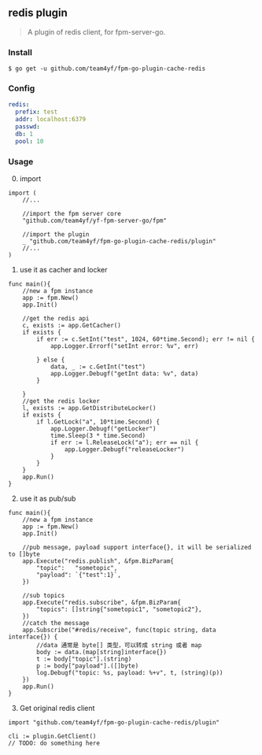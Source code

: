 ## redis plugin 

> A plugin of redis client, for fpm-server-go.

### Install

`$ go get -u github.com/team4yf/fpm-go-plugin-cache-redis`

### Config

```yaml
redis:
  prefix: test
  addr: localhost:6379
  passwd:
  db: 1
  pool: 10
```

### Usage

0. import

```golang
import (
    //...

    //import the fpm server core
    "github.com/team4yf/yf-fpm-server-go/fpm"

    //import the plugin
	_ "github.com/team4yf/fpm-go-plugin-cache-redis/plugin"
    //...
)
```

1. use it as cacher and locker

```golang
func main(){
    //new a fpm instance
    app := fpm.New()
	app.Init()

    //get the redis api
	c, exists := app.GetCacher()
	if exists {
		if err := c.SetInt("test", 1024, 60*time.Second); err != nil {
			app.Logger.Errorf("setInt error: %v", err)

		} else {
			data, _ := c.GetInt("test")
			app.Logger.Debugf("getInt data: %v", data)
		}

    }
    //get the redis locker
	l, exists := app.GetDistributeLocker()
	if exists {
		if l.GetLock("a", 10*time.Second) {
			app.Logger.Debugf("getLocker")
			time.Sleep(3 * time.Second)
			if err := l.ReleaseLock("a"); err == nil {
				app.Logger.Debugf("releaseLocker")
			}
		}
	}
	app.Run()
}

```

2. use it as pub/sub

```golang
func main(){
    //new a fpm instance
    app := fpm.New()
	app.Init()

    //pub message, payload support interface{}, it will be serialized to []byte
	app.Execute("redis.publish", &fpm.BizParam{
		"topic":   "sometopic",
		"payload": `{"test":1}`,
    })

    //sub topics
    app.Execute("redis.subscribe", &fpm.BizParam{
		"topics": []string{"sometopic1", "sometopic2"},
    })
    //catch the message
    app.Subscribe("#redis/receive", func(topic string, data interface{}) {
		//data 通常是 byte[] 类型，可以转成 string 或者 map
		body := data.(map[string]interface{})
		t := body["topic"].(string)
		p := body["payload"].([]byte)
		log.Debugf("topic: %s, payload: %+v", t, (string)(p))
	})
	app.Run()
}

```

3. Get original redis client

```golang
import "github.com/team4yf/fpm-go-plugin-cache-redis/plugin"

cli := plugin.GetClient()
// TODO: do something here

```